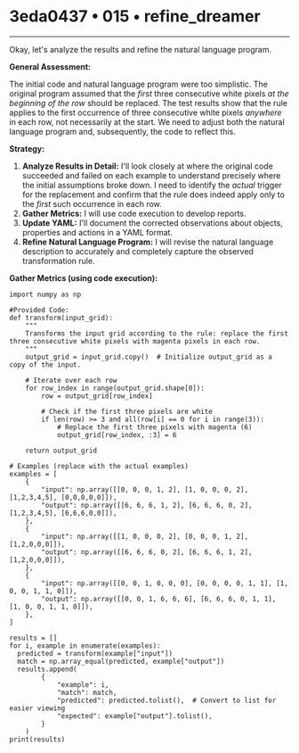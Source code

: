 # 3eda0437 • 015 • refine_dreamer

---
Okay, let's analyze the results and refine the natural language program.

**General Assessment:**

The initial code and natural language program were too simplistic. The original program assumed that the *first* three consecutive white pixels *at the beginning of the row* should be replaced. The test results show that the rule applies to the first occurrence of three consecutive white pixels *anywhere* in each row, not necessarily at the start. We need to adjust both the natural language program and, subsequently, the code to reflect this.

**Strategy:**

1.  **Analyze Results in Detail:** I'll look closely at where the original code succeeded and failed on each example to understand precisely where the initial assumptions broke down. I need to identify the *actual* trigger for the replacement and confirm that the rule does indeed apply only to the *first* such occurrence in each row.
2.  **Gather Metrics:** I will use code execution to develop reports.
3.  **Update YAML:** I'll document the corrected observations about objects, properties and actions in a YAML format.
4.  **Refine Natural Language Program:** I will revise the natural language description to accurately and completely capture the observed transformation rule.

**Gather Metrics (using code execution):**

```tool_code
import numpy as np

#Provided Code:
def transform(input_grid):
    """
    Transforms the input grid according to the rule: replace the first three consecutive white pixels with magenta pixels in each row.
    """
    output_grid = input_grid.copy()  # Initialize output_grid as a copy of the input.

    # Iterate over each row
    for row_index in range(output_grid.shape[0]):
        row = output_grid[row_index]

        # Check if the first three pixels are white
        if len(row) >= 3 and all(row[i] == 0 for i in range(3)):
            # Replace the first three pixels with magenta (6)
            output_grid[row_index, :3] = 6

    return output_grid

# Examples (replace with the actual examples)
examples = [
    {
        "input": np.array([[0, 0, 0, 1, 2], [1, 0, 0, 0, 2], [1,2,3,4,5], [0,0,0,0,0]]),
        "output": np.array([[6, 6, 6, 1, 2], [6, 6, 6, 0, 2], [1,2,3,4,5], [6,6,6,0,0]]),
    },
    {
        "input": np.array([[1, 0, 0, 0, 2], [0, 0, 0, 1, 2], [1,2,0,0,0]]),
        "output": np.array([[6, 6, 6, 0, 2], [6, 6, 6, 1, 2], [1,2,0,0,0]]),
    },
    {
        "input": np.array([[0, 0, 1, 0, 0, 0], [0, 0, 0, 0, 1, 1], [1, 0, 0, 1, 1, 0]]),
        "output": np.array([[0, 0, 1, 6, 6, 6], [6, 6, 6, 0, 1, 1], [1, 0, 0, 1, 1, 0]]),
    },
]

results = []
for i, example in enumerate(examples):
  predicted = transform(example["input"])
  match = np.array_equal(predicted, example["output"])
  results.append(
        {
            "example": i,
            "match": match,
            "predicted": predicted.tolist(),  # Convert to list for easier viewing
            "expected": example["output"].tolist(),
        }
    )
print(results)
```
